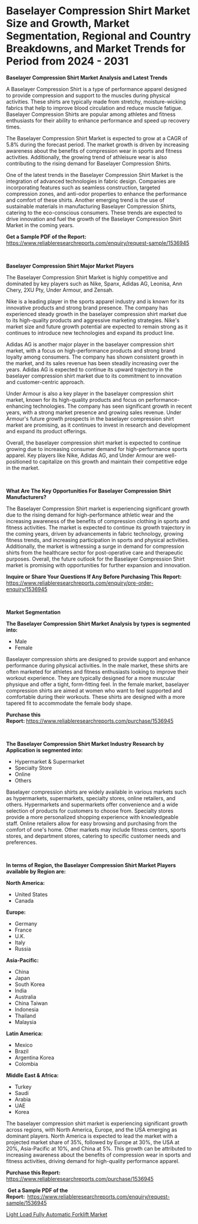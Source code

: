 <p><h1>Baselayer Compression Shirt Market Size and Growth, Market Segmentation, Regional and Country Breakdowns, and Market Trends for Period from 2024 -  2031</h1></p><p><strong>Baselayer Compression Shirt Market Analysis and Latest Trends</strong></p>
<p><p>A Baselayer Compression Shirt is a type of performance apparel designed to provide compression and support to the muscles during physical activities. These shirts are typically made from stretchy, moisture-wicking fabrics that help to improve blood circulation and reduce muscle fatigue. Baselayer Compression Shirts are popular among athletes and fitness enthusiasts for their ability to enhance performance and speed up recovery times.</p><p>The Baselayer Compression Shirt Market is expected to grow at a CAGR of 5.8% during the forecast period. The market growth is driven by increasing awareness about the benefits of compression wear in sports and fitness activities. Additionally, the growing trend of athleisure wear is also contributing to the rising demand for Baselayer Compression Shirts.</p><p>One of the latest trends in the Baselayer Compression Shirt Market is the integration of advanced technologies in fabric design. Companies are incorporating features such as seamless construction, targeted compression zones, and anti-odor properties to enhance the performance and comfort of these shirts. Another emerging trend is the use of sustainable materials in manufacturing Baselayer Compression Shirts, catering to the eco-conscious consumers. These trends are expected to drive innovation and fuel the growth of the Baselayer Compression Shirt Market in the coming years.</p></p>
<p><strong>Get a Sample PDF of the Report:&nbsp;</strong> <a href="https://www.reliableresearchreports.com/enquiry/request-sample/1536945">https://www.reliableresearchreports.com/enquiry/request-sample/1536945</a></p>
<p>&nbsp;</p>
<p><strong>Baselayer Compression Shirt Major Market Players</strong></p>
<p><p>The Baselayer Compression Shirt Market is highly competitive and dominated by key players such as Nike, Spanx, Adidas AG, Leonisa, Ann Chery, 2XU Pty, Under Armour, and Zensah. </p><p>Nike is a leading player in the sports apparel industry and is known for its innovative products and strong brand presence. The company has experienced steady growth in the baselayer compression shirt market due to its high-quality products and aggressive marketing strategies. Nike's market size and future growth potential are expected to remain strong as it continues to introduce new technologies and expand its product line.</p><p>Adidas AG is another major player in the baselayer compression shirt market, with a focus on high-performance products and strong brand loyalty among consumers. The company has shown consistent growth in the market, and its sales revenue has been steadily increasing over the years. Adidas AG is expected to continue its upward trajectory in the baselayer compression shirt market due to its commitment to innovation and customer-centric approach.</p><p>Under Armour is also a key player in the baselayer compression shirt market, known for its high-quality products and focus on performance-enhancing technologies. The company has seen significant growth in recent years, with a strong market presence and growing sales revenue. Under Armour's future growth prospects in the baselayer compression shirt market are promising, as it continues to invest in research and development and expand its product offerings.</p><p>Overall, the baselayer compression shirt market is expected to continue growing due to increasing consumer demand for high-performance sports apparel. Key players like Nike, Adidas AG, and Under Armour are well-positioned to capitalize on this growth and maintain their competitive edge in the market.</p></p>
<p>&nbsp;</p>
<p><strong>What Are The Key Opportunities For Baselayer Compression Shirt Manufacturers?</strong></p>
<p><p>The Baselayer Compression Shirt market is experiencing significant growth due to the rising demand for high-performance athletic wear and the increasing awareness of the benefits of compression clothing in sports and fitness activities. The market is expected to continue its growth trajectory in the coming years, driven by advancements in fabric technology, growing fitness trends, and increasing participation in sports and physical activities. Additionally, the market is witnessing a surge in demand for compression shirts from the healthcare sector for post-operative care and therapeutic purposes. Overall, the future outlook for the Baselayer Compression Shirt market is promising with opportunities for further expansion and innovation.</p></p>
<p><strong>Inquire or Share Your Questions If Any Before Purchasing This Report:</strong> <a href="https://www.reliableresearchreports.com/enquiry/pre-order-enquiry/1536945">https://www.reliableresearchreports.com/enquiry/pre-order-enquiry/1536945</a></p>
<p>&nbsp;</p>
<p><strong>Market Segmentation</strong></p>
<p><strong>The Baselayer Compression Shirt Market Analysis by types is segmented into:</strong></p>
<p><ul><li>Male</li><li>Female</li></ul></p>
<p><p>Baselayer compression shirts are designed to provide support and enhance performance during physical activities. In the male market, these shirts are often marketed for athletes and fitness enthusiasts looking to improve their workout experience. They are typically designed for a more muscular physique and offer a tight, form-fitting feel. In the female market, baselayer compression shirts are aimed at women who want to feel supported and comfortable during their workouts. These shirts are designed with a more tapered fit to accommodate the female body shape.</p></p>
<p><strong>Purchase this Report:&nbsp;</strong><a href="https://www.reliableresearchreports.com/purchase/1536945">https://www.reliableresearchreports.com/purchase/1536945</a></p>
<p>&nbsp;</p>
<p><strong>The Baselayer Compression Shirt Market Industry Research by Application is segmented into:</strong></p>
<p><ul><li>Hypermarket & Supermarket</li><li>Specialty Store</li><li>Online</li><li>Others</li></ul></p>
<p><p>Baselayer compression shirts are widely available in various markets such as hypermarkets, supermarkets, specialty stores, online retailers, and others. Hypermarkets and supermarkets offer convenience and a wide selection of products for customers to choose from. Specialty stores provide a more personalized shopping experience with knowledgeable staff. Online retailers allow for easy browsing and purchasing from the comfort of one's home. Other markets may include fitness centers, sports stores, and department stores, catering to specific customer needs and preferences.</p></p>
<p>&nbsp;</p>
<p><strong>In terms of Region, the Baselayer Compression Shirt Market Players available by Region are:</strong></p>
<p>
    <p> <strong> North America: </strong>
        <ul>
            <li>United States</li>
            <li>Canada</li>
        </ul>
        </p> 
    <p> <strong> Europe: </strong>
        <ul>
            <li>Germany</li>
            <li>France</li>
            <li>U.K.</li>
            <li>Italy</li>
            <li>Russia</li>
        </ul>
        </p> 
    <p> <strong> Asia-Pacific: </strong>
        <ul>
            <li>China</li>
            <li>Japan</li>
            <li>South Korea</li>
            <li>India</li>
            <li>Australia</li>
            <li>China Taiwan</li>
            <li>Indonesia</li>
            <li>Thailand</li>
            <li>Malaysia</li>
        </ul>
        </p> 
    <p> <strong> Latin America: </strong>
        <ul>
            <li>Mexico</li>
            <li>Brazil</li>
            <li>Argentina Korea</li>
            <li>Colombia</li>
        </ul>
        </p> 
    <p> <strong> Middle East & Africa: </strong>
        <ul>
            <li>Turkey</li>
            <li>Saudi</li>
            <li>Arabia</li>
            <li>UAE</li>
            <li>Korea</li>
        </ul>
    </p>
    </p>
<p><p>The baselayer compression shirt market is experiencing significant growth across regions, with North America, Europe, and the USA emerging as dominant players. North America is expected to lead the market with a projected market share of 35%, followed by Europe at 30%, the USA at 20%, Asia-Pacific at 10%, and China at 5%. This growth can be attributed to increasing awareness about the benefits of compression wear in sports and fitness activities, driving demand for high-quality performance apparel.</p></p>
<p><strong>Purchase this Report: </strong><a href="https://www.reliableresearchreports.com/purchase/1536945">https://www.reliableresearchreports.com/purchase/1536945</a></p>
<p>&nbsp;<strong>Get a Sample PDF of the Report:&nbsp;&nbsp;</strong><a href="https://www.reliableresearchreports.com/enquiry/request-sample/1536945">https://www.reliableresearchreports.com/enquiry/request-sample/1536945</a></p>
<p><strong></strong></p>
<p><p><a href="https://boundless-drawbridge-702.notion.site/Light-Load-Fully-Automatic-Forklift-Market-Size-Share-Trends-Analysis-Report-By-Material-By-Type-1c1b57553cdb4ad2b3c603c58cd5bab1">Light Load Fully Automatic Forklift Market</a></p></p>